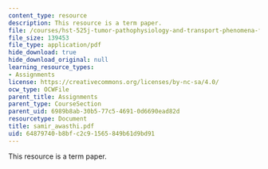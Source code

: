 ```yaml
---
content_type: resource
description: This resource is a term paper.
file: /courses/hst-525j-tumor-pathophysiology-and-transport-phenomena-fall-2005/64879740b8bfc2c91565849b61d9bd91_samir_awasthi.pdf
file_size: 139453
file_type: application/pdf
hide_download: true
hide_download_original: null
learning_resource_types:
- Assignments
license: https://creativecommons.org/licenses/by-nc-sa/4.0/
ocw_type: OCWFile
parent_title: Assignments
parent_type: CourseSection
parent_uid: 6989b8ab-30b5-77c5-4691-0d6690ead82d
resourcetype: Document
title: samir_awasthi.pdf
uid: 64879740-b8bf-c2c9-1565-849b61d9bd91
---
```

This resource is a term paper.